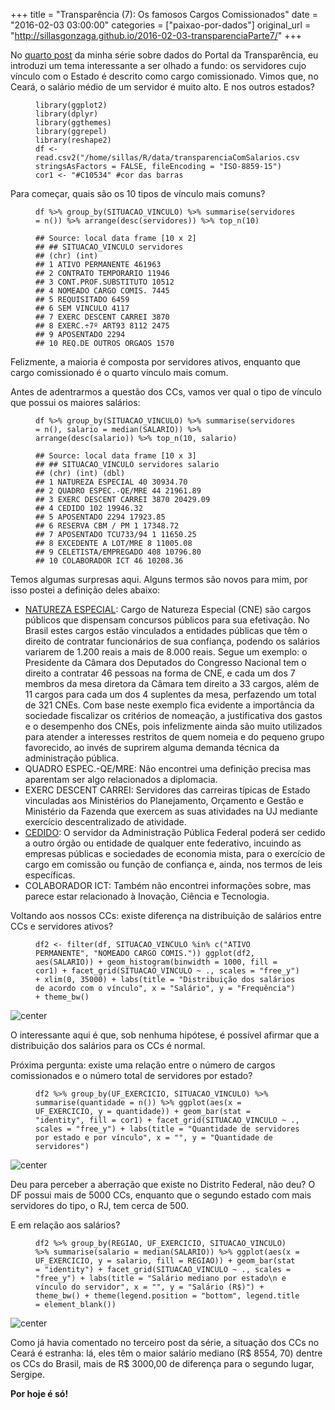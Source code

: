 +++
title = "Transparência (7): Os famosos Cargos Comissionados"
date = "2016-02-03 03:00:00"
categories = ["paixao-por-dados"]
original_url = "http://sillasgonzaga.github.io/2016-02-03-transparenciaParte7/"
+++

<article class="blog-post">
<p>
No
<a href="http://sillasgonzaga.github.io/blog/transparenciaParte4/">quarto
post</a> da minha série sobre dados do Portal da Transparência, eu
introduzi um tema interessante a ser olhado a fundo: os servidores cujo
vínculo com o Estado é descrito como cargo comissionado. Vimos que, no
Ceará, o salário médio de um servidor é muito alto. E nos outros
estados?
</p>
<figure class="highlight">
<pre><code class="language-r"><span class="n">library</span><span class="p">(</span><span class="n">ggplot2</span><span class="p">)</span><span class="w">
</span><span class="n">library</span><span class="p">(</span><span class="n">dplyr</span><span class="p">)</span><span class="w">
</span><span class="n">library</span><span class="p">(</span><span class="n">ggthemes</span><span class="p">)</span><span class="w">
</span><span class="n">library</span><span class="p">(</span><span class="n">ggrepel</span><span class="p">)</span><span class="w">
</span><span class="n">library</span><span class="p">(</span><span class="n">reshape2</span><span class="p">)</span><span class="w">
</span><span class="n">df</span><span class="w"> </span><span class="o">&lt;-</span><span class="w"> </span><span class="n">read.csv2</span><span class="p">(</span><span class="s2">&quot;/home/sillas/R/data/transparenciaComSalarios.csv&quot;</span><span class="p">,</span><span class="w"> </span><span class="n">stringsAsFactors</span><span class="w"> </span><span class="o">=</span><span class="w"> </span><span class="kc">FALSE</span><span class="p">,</span><span class="w"> </span><span class="n">fileEncoding</span><span class="w"> </span><span class="o">=</span><span class="w"> </span><span class="s2">&quot;ISO-8859-15&quot;</span><span class="p">)</span><span class="w"> </span><span class="n">cor1</span><span class="w"> </span><span class="o">&lt;-</span><span class="w"> </span><span class="s2">&quot;#C10534&quot;</span><span class="w"> </span><span class="c1">#cor das barras</span></code></pre>
</figure>
<p>
Para começar, quais são os 10 tipos de vínculo mais comuns?
</p>
<figure class="highlight">
<pre><code class="language-r"><span class="n">df</span><span class="w"> </span><span class="o">%&gt;%</span><span class="w"> </span><span class="n">group_by</span><span class="p">(</span><span class="n">SITUACAO_VINCULO</span><span class="p">)</span><span class="w"> </span><span class="o">%&gt;%</span><span class="w"> </span><span class="n">summarise</span><span class="p">(</span><span class="n">servidores</span><span class="w"> </span><span class="o">=</span><span class="w"> </span><span class="n">n</span><span class="p">())</span><span class="w"> </span><span class="o">%&gt;%</span><span class="w"> </span><span class="n">arrange</span><span class="p">(</span><span class="n">desc</span><span class="p">(</span><span class="n">servidores</span><span class="p">))</span><span class="w"> </span><span class="o">%&gt;%</span><span class="w"> </span><span class="n">top_n</span><span class="p">(</span><span class="m">10</span><span class="p">)</span></code></pre>
</figure>
<figure class="highlight">
<pre><code class="language-text">## Source: local data frame [10 x 2]
## ## SITUACAO_VINCULO servidores
## (chr) (int)
## 1 ATIVO PERMANENTE 461963
## 2 CONTRATO TEMPORARIO 11946
## 3 CONT.PROF.SUBSTITUTO 10512
## 4 NOMEADO CARGO COMIS. 7445
## 5 REQUISITADO 6459
## 6 SEM VINCULO 4117
## 7 EXERC DESCENT CARREI 3870
## 8 EXERC.&#xF7;7&#xBA; ART93 8112 2475
## 9 APOSENTADO 2294
## 10 REQ.DE OUTROS ORGAOS 1570</code></pre>
</figure>
<p>
Felizmente, a maioria é composta por servidores ativos, enquanto que
cargo comissionado é o quarto vínculo mais comum.
</p>
<p>
Antes de adentrarmos a questão dos CCs, vamos ver qual o tipo de vínculo
que possui os maiores salários:
</p>
<figure class="highlight">
<pre><code class="language-r"><span class="n">df</span><span class="w"> </span><span class="o">%&gt;%</span><span class="w"> </span><span class="n">group_by</span><span class="p">(</span><span class="n">SITUACAO_VINCULO</span><span class="p">)</span><span class="w"> </span><span class="o">%&gt;%</span><span class="w"> </span><span class="n">summarise</span><span class="p">(</span><span class="n">servidores</span><span class="w"> </span><span class="o">=</span><span class="w"> </span><span class="n">n</span><span class="p">(),</span><span class="w"> </span><span class="n">salario</span><span class="w"> </span><span class="o">=</span><span class="w"> </span><span class="n">median</span><span class="p">(</span><span class="n">SALARIO</span><span class="p">))</span><span class="w"> </span><span class="o">%&gt;%</span><span class="w"> </span><span class="n">arrange</span><span class="p">(</span><span class="n">desc</span><span class="p">(</span><span class="n">salario</span><span class="p">))</span><span class="w"> </span><span class="o">%&gt;%</span><span class="w"> </span><span class="n">top_n</span><span class="p">(</span><span class="m">10</span><span class="p">,</span><span class="w"> </span><span class="n">salario</span><span class="p">)</span></code></pre>
</figure>
<figure class="highlight">
<pre><code class="language-text">## Source: local data frame [10 x 3]
## ## SITUACAO_VINCULO servidores salario
## (chr) (int) (dbl)
## 1 NATUREZA ESPECIAL 40 30934.70
## 2 QUADRO ESPEC.-QE/MRE 44 21961.89
## 3 EXERC DESCENT CARREI 3870 20429.09
## 4 CEDIDO 102 19946.32
## 5 APOSENTADO 2294 17923.85
## 6 RESERVA CBM / PM 1 17348.72
## 7 APOSENTADO TCU733/94 1 11650.25
## 8 EXCEDENTE A LOT/MRE 8 11005.08
## 9 CELETISTA/EMPREGADO 408 10796.80
## 10 COLABORADOR ICT 46 10208.36</code></pre>
</figure>
<p>
Temos algumas surpresas aqui. Alguns termos são novos para mim, por isso
postei a definição deles abaixo:
</p>
<ul>
<li>
<a href="https://pt.wikipedia.org/wiki/Cargo_de_Natureza_Especial">NATUREZA
ESPECIAL</a>: Cargo de Natureza Especial (CNE) são cargos públicos que
dispensam concursos públicos para sua efetivação. No Brasil estes cargos
estão vinculados a entidades públicas que têm o direito de contratar
funcionários de sua confiança, podendo os salários variarem de 1.200
reais a mais de 8.000 reais. Segue um exemplo: o Presidente da Câmara
dos Deputados do Congresso Nacional tem o direito a contratar 46 pessoas
na forma de CNE, e cada um dos 7 membros da mesa diretora da Câmara tem
direito a 33 cargos, além de 11 cargos para cada um dos 4 suplentes da
mesa, perfazendo um total de 321 CNEs. Com base neste exemplo fica
evidente a importância da sociedade fiscalizar os critérios de nomeação,
a justificativa dos gastos e o desempenho dos CNEs, pois infelizmente
ainda são muito utilizados para atender a interesses restritos de quem
nomeia e do pequeno grupo favorecido, ao invés de suprirem alguma
demanda técnica da administração pública.
</li>
<li>
QUADRO ESPEC.-QE/MRE: Não encontrei uma definição precisa mas aparentam
ser algo relacionados a diplomacia.
</li>
<li>
EXERC DESCENT CARREI: Servidores das carreiras típicas de Estado
vinculadas aos Ministérios do Planejamento, Orçamento e Gestão e
Ministério da Fazenda que exercem as suas atividades na UJ mediante
exercício descentralizado de atividade.
</li>
<li>
<a href="https://jus.com.br/artigos/21640/cessao-e-requisicao-de-servidor-publico-federal">CEDIDO</a>:
O servidor da Administração Pública Federal poderá ser cedido a outro
órgão ou entidade de qualquer ente federativo, incuindo as empresas
públicas e sociedades de economia mista, para o exercício de cargo em
comissão ou função de confiança e, ainda, nos termos de leis
específicas.
</li>
<li>
COLABORADOR ICT: Também não encontrei informações sobre, mas parece
estar relacionado à Inovação, Ciência e Tecnologia.
</li>
</ul>
<p>
Voltando aos nossos CCs: existe diferença na distribuição de salários
entre CCs e servidores ativos?
</p>
<figure class="highlight">
<pre><code class="language-r"><span class="n">df2</span><span class="w"> </span><span class="o">&lt;-</span><span class="w"> </span><span class="n">filter</span><span class="p">(</span><span class="n">df</span><span class="p">,</span><span class="w"> </span><span class="n">SITUACAO_VINCULO</span><span class="w"> </span><span class="o">%in%</span><span class="w"> </span><span class="nf">c</span><span class="p">(</span><span class="s2">&quot;ATIVO PERMANENTE&quot;</span><span class="p">,</span><span class="w"> </span><span class="s2">&quot;NOMEADO CARGO COMIS.&quot;</span><span class="p">))</span><span class="w"> </span><span class="n">ggplot</span><span class="p">(</span><span class="n">df2</span><span class="p">,</span><span class="w"> </span><span class="n">aes</span><span class="p">(</span><span class="n">SALARIO</span><span class="p">))</span><span class="w"> </span><span class="o">+</span><span class="w"> </span><span class="n">geom_histogram</span><span class="p">(</span><span class="n">binwidth</span><span class="w"> </span><span class="o">=</span><span class="w"> </span><span class="m">1000</span><span class="p">,</span><span class="w"> </span><span class="n">fill</span><span class="w"> </span><span class="o">=</span><span class="w"> </span><span class="n">cor1</span><span class="p">)</span><span class="w"> </span><span class="o">+</span><span class="w"> </span><span class="n">facet_grid</span><span class="p">(</span><span class="n">SITUACAO_VINCULO</span><span class="w"> </span><span class="o">~</span><span class="w"> </span><span class="n">.</span><span class="p">,</span><span class="w"> </span><span class="n">scales</span><span class="w"> </span><span class="o">=</span><span class="w"> </span><span class="s2">&quot;free_y&quot;</span><span class="p">)</span><span class="w"> </span><span class="o">+</span><span class="w"> </span><span class="n">xlim</span><span class="p">(</span><span class="m">0</span><span class="p">,</span><span class="w"> </span><span class="m">35000</span><span class="p">)</span><span class="w"> </span><span class="o">+</span><span class="w"> </span><span class="n">labs</span><span class="p">(</span><span class="n">title</span><span class="w"> </span><span class="o">=</span><span class="w"> </span><span class="s2">&quot;Distribui&#xE7;&#xE3;o dos sal&#xE1;rios de acordo com o v&#xED;nculo&quot;</span><span class="p">,</span><span class="w"> </span><span class="n">x</span><span class="w"> </span><span class="o">=</span><span class="w"> </span><span class="s2">&quot;Sal&#xE1;rio&quot;</span><span class="p">,</span><span class="w"> </span><span class="n">y</span><span class="w"> </span><span class="o">=</span><span class="w"> </span><span class="s2">&quot;Frequ&#xEA;ncia&quot;</span><span class="p">)</span><span class="w"> </span><span class="o">+</span><span class="w"> </span><span class="n">theme_bw</span><span class="p">()</span></code></pre>
</figure>
<p>
<img src="http://sillasgonzaga.github.io/figs/transparenciaParte7/unnamed-chunk-4-1.png" alt="center">
</p>
<p>
O interessante aqui é que, sob nenhuma hipótese, é possível afirmar que
a distribuição dos salários para os CCs é normal.
</p>
<p>
Próxima pergunta: existe uma relação entre o número de cargos
comissionados e o número total de servidores por estado?
</p>
<figure class="highlight">
<pre><code class="language-r"><span class="n">df2</span><span class="w"> </span><span class="o">%&gt;%</span><span class="w"> </span><span class="n">group_by</span><span class="p">(</span><span class="n">UF_EXERCICIO</span><span class="p">,</span><span class="w"> </span><span class="n">SITUACAO_VINCULO</span><span class="p">)</span><span class="w"> </span><span class="o">%&gt;%</span><span class="w"> </span><span class="n">summarise</span><span class="p">(</span><span class="n">quantidade</span><span class="w"> </span><span class="o">=</span><span class="w"> </span><span class="n">n</span><span class="p">())</span><span class="w"> </span><span class="o">%&gt;%</span><span class="w"> </span><span class="n">ggplot</span><span class="p">(</span><span class="n">aes</span><span class="p">(</span><span class="n">x</span><span class="w"> </span><span class="o">=</span><span class="w"> </span><span class="n">UF_EXERCICIO</span><span class="p">,</span><span class="w"> </span><span class="n">y</span><span class="w"> </span><span class="o">=</span><span class="w"> </span><span class="n">quantidade</span><span class="p">))</span><span class="w"> </span><span class="o">+</span><span class="w"> </span><span class="n">geom_bar</span><span class="p">(</span><span class="n">stat</span><span class="w"> </span><span class="o">=</span><span class="w"> </span><span class="s2">&quot;identity&quot;</span><span class="p">,</span><span class="w"> </span><span class="n">fill</span><span class="w"> </span><span class="o">=</span><span class="w"> </span><span class="n">cor1</span><span class="p">)</span><span class="w"> </span><span class="o">+</span><span class="w"> </span><span class="n">facet_grid</span><span class="p">(</span><span class="n">SITUACAO_VINCULO</span><span class="w"> </span><span class="o">~</span><span class="w"> </span><span class="n">.</span><span class="p">,</span><span class="w"> </span><span class="n">scales</span><span class="w"> </span><span class="o">=</span><span class="w"> </span><span class="s2">&quot;free_y&quot;</span><span class="p">)</span><span class="w"> </span><span class="o">+</span><span class="w"> </span><span class="n">labs</span><span class="p">(</span><span class="n">title</span><span class="w"> </span><span class="o">=</span><span class="w"> </span><span class="s2">&quot;Quantidade de servidores por estado e por v&#xED;nculo&quot;</span><span class="p">,</span><span class="w"> </span><span class="n">x</span><span class="w"> </span><span class="o">=</span><span class="w"> </span><span class="s2">&quot;&quot;</span><span class="p">,</span><span class="w"> </span><span class="n">y</span><span class="w"> </span><span class="o">=</span><span class="w"> </span><span class="s2">&quot;Quantidade de servidores&quot;</span><span class="p">)</span></code></pre>
</figure>
<p>
<img src="http://sillasgonzaga.github.io/figs/transparenciaParte7/unnamed-chunk-5-1.png" alt="center">
</p>
<p>
Deu para perceber a aberração que existe no Distrito Federal, não deu? O
DF possui mais de 5000 CCs, enquanto que o segundo estado com mais
servidores do tipo, o RJ, tem cerca de 500.
</p>
<p>
E em relação aos salários?
</p>
<figure class="highlight">
<pre><code class="language-r"><span class="n">df2</span><span class="w"> </span><span class="o">%&gt;%</span><span class="w"> </span><span class="n">group_by</span><span class="p">(</span><span class="n">REGIAO</span><span class="p">,</span><span class="w"> </span><span class="n">UF_EXERCICIO</span><span class="p">,</span><span class="w"> </span><span class="n">SITUACAO_VINCULO</span><span class="p">)</span><span class="w"> </span><span class="o">%&gt;%</span><span class="w"> </span><span class="n">summarise</span><span class="p">(</span><span class="n">salario</span><span class="w"> </span><span class="o">=</span><span class="w"> </span><span class="n">median</span><span class="p">(</span><span class="n">SALARIO</span><span class="p">))</span><span class="w"> </span><span class="o">%&gt;%</span><span class="w"> </span><span class="n">ggplot</span><span class="p">(</span><span class="n">aes</span><span class="p">(</span><span class="n">x</span><span class="w"> </span><span class="o">=</span><span class="w"> </span><span class="n">UF_EXERCICIO</span><span class="p">,</span><span class="w"> </span><span class="n">y</span><span class="w"> </span><span class="o">=</span><span class="w"> </span><span class="n">salario</span><span class="p">,</span><span class="w"> </span><span class="n">fill</span><span class="w"> </span><span class="o">=</span><span class="w"> </span><span class="n">REGIAO</span><span class="p">))</span><span class="w"> </span><span class="o">+</span><span class="w"> </span><span class="n">geom_bar</span><span class="p">(</span><span class="n">stat</span><span class="w"> </span><span class="o">=</span><span class="w"> </span><span class="s2">&quot;identity&quot;</span><span class="p">)</span><span class="w"> </span><span class="o">+</span><span class="w"> </span><span class="n">facet_grid</span><span class="p">(</span><span class="n">SITUACAO_VINCULO</span><span class="w"> </span><span class="o">~</span><span class="w"> </span><span class="n">.</span><span class="p">,</span><span class="w"> </span><span class="n">scales</span><span class="w"> </span><span class="o">=</span><span class="w"> </span><span class="s2">&quot;free_y&quot;</span><span class="p">)</span><span class="w"> </span><span class="o">+</span><span class="w"> </span><span class="n">labs</span><span class="p">(</span><span class="n">title</span><span class="w"> </span><span class="o">=</span><span class="w"> </span><span class="s2">&quot;Sal&#xE1;rio mediano por estado\n e v&#xED;nculo do servidor&quot;</span><span class="p">,</span><span class="w"> </span><span class="n">x</span><span class="w"> </span><span class="o">=</span><span class="w"> </span><span class="s2">&quot;&quot;</span><span class="p">,</span><span class="w"> </span><span class="n">y</span><span class="w"> </span><span class="o">=</span><span class="w"> </span><span class="s2">&quot;Sal&#xE1;rio (R$)&quot;</span><span class="p">)</span><span class="w"> </span><span class="o">+</span><span class="w"> </span><span class="n">theme_bw</span><span class="p">()</span><span class="w"> </span><span class="o">+</span><span class="w"> </span><span class="n">theme</span><span class="p">(</span><span class="n">legend.position</span><span class="w"> </span><span class="o">=</span><span class="w"> </span><span class="s2">&quot;bottom&quot;</span><span class="p">,</span><span class="w"> </span><span class="n">legend.title</span><span class="w"> </span><span class="o">=</span><span class="w"> </span><span class="n">element_blank</span><span class="p">())</span></code></pre>
</figure>
<p>
<img src="http://sillasgonzaga.github.io/figs/transparenciaParte7/unnamed-chunk-6-1.png" alt="center">
</p>
<p>
Como já havia comentado no terceiro post da série, a situação dos CCs no
Ceará é estranha: lá, eles têm o maior salário mediano (R$ 8554, 70)
dentre os CCs do Brasil, mais de R$ 3000,00 de diferença para o segundo
lugar, Sergipe.
</p>
<p>
<strong>Por hoje é só!</strong>
</p>
</article>


